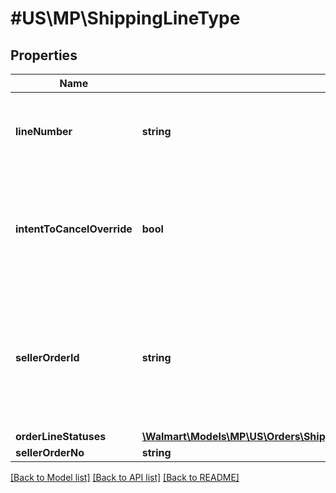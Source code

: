 # #US\MP\ShippingLineType

## Properties

Name | Type | Description | Notes
------------ | ------------- | ------------- | -------------
**lineNumber** | **string** | The line number associated with the details for each individual item in the purchase order |
**intentToCancelOverride** | **bool** | Needs to be passed as true during shipping as an acknowledgment for orders which are intent to cancel by the customer | [optional] [default to false]
**sellerOrderId** | **string** | A unique ID associated with the sales order for specified Seller; gives Sellers the ability to print their own custom order ID on the return label; limit of 30 characters |
**orderLineStatuses** | [**\Walmart\Models\MP\US\Orders\ShippingUpdatesRequestOrderShipmentOrderLinesOrderLineInnerOrderLineStatuses**](ShippingUpdatesRequestOrderShipmentOrderLinesOrderLineInnerOrderLineStatuses.md) |  |
**sellerOrderNo** | **string** |  | [optional]


[[Back to Model list]](../) [[Back to API list]](../../Api/US/MP) [[Back to README]](../../README.md)
